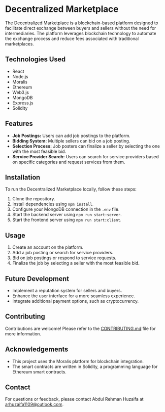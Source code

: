 # Decentralized Marketplace

The Decentralized Marketplace is a blockchain-based platform designed to facilitate direct exchange between buyers and sellers without the need for intermediaries. The platform leverages blockchain technology to automate the exchange process and reduce fees associated with traditional marketplaces.

## Technologies Used

- React
- Node.js
- Moralis
- Ethereum
- Web3.js
- MongoDB
- Express.js
- Solidity

## Features

- **Job Postings:** Users can add job postings to the platform.
- **Bidding System:** Multiple sellers can bid on a job posting.
- **Selection Process:** Job posters can finalize a seller by selecting the one with the most feasible bid.
- **Service Provider Search:** Users can search for service providers based on specific categories and request services from them.

## Installation

To run the Decentralized Marketplace locally, follow these steps:

1. Clone the repository.
2. Install dependencies using `npm install`.
3. Configure your MongoDB connection in the `.env` file.
4. Start the backend server using `npm run start:server`.
5. Start the frontend server using `npm run start:client`.

## Usage

1. Create an account on the platform.
2. Add a job posting or search for service providers.
3. Bid on job postings or respond to service requests.
4. Finalize the job by selecting a seller with the most feasible bid.

## Future Development

- Implement a reputation system for sellers and buyers.
- Enhance the user interface for a more seamless experience.
- Integrate additional payment options, such as cryptocurrency.

## Contributing

Contributions are welcome! Please refer to the [CONTRIBUTING.md](CONTRIBUTING.md) file for more information.

## Acknowledgements

- This project uses the Moralis platform for blockchain integration.
- The smart contracts are written in Solidity, a programming language for Ethereum smart contracts.

## Contact

For questions or feedback, please contact Abdul Rehman Huzaifa at arhuzaifa1109@outlook.com.
